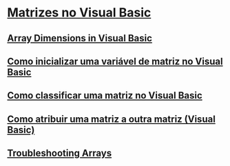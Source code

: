 # [Matrizes no Visual Basic](index.md)
## [Array Dimensions in Visual Basic](TocOutOfQuery)
## [Como inicializar uma variável de matriz no Visual Basic](how-to-initialize-an-array-variable.md)
## [Como classificar uma matriz no Visual Basic](how-to-sort-an-array.md)
## [Como atribuir uma matriz a outra matriz (Visual Basic)](how-to-assign-one-array-to-another-array.md)
## [Troubleshooting Arrays](TocOutOfQuery)
